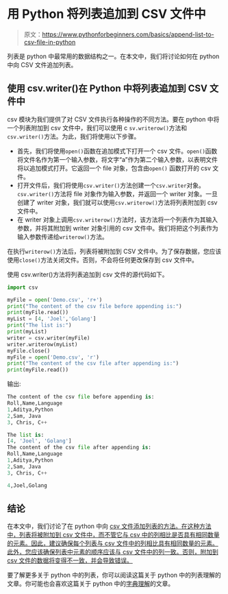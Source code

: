 # 用 Python 将列表追加到 CSV 文件中

> 原文：<https://www.pythonforbeginners.com/basics/append-list-to-csv-file-in-python>

列表是 python 中最常用的数据结构之一。在本文中，我们将讨论如何在 python 中向 CSV 文件追加列表。

## 使用 csv.writer()在 Python 中将列表追加到 CSV 文件中

csv 模块为我们提供了对 CSV 文件执行各种操作的不同方法。要在 python 中将一个列表附加到 csv 文件中，我们可以使用 c `sv.writerow()`方法和`csv.writer()`方法。为此，我们将使用以下步骤。

*   首先，我们将使用`open()`函数在追加模式下打开一个 csv 文件。`open()`函数将文件名作为第一个输入参数，将文字“a”作为第二个输入参数，以表明文件将以追加模式打开。它返回一个 file 对象，包含由`open()` 函数打开的 csv 文件。
*   打开文件后，我们将使用`csv.writer()`方法创建一个`csv.writer`对象。`csv.writer()`方法将 file 对象作为输入参数，并返回一个 writer 对象。一旦创建了 writer 对象，我们就可以使用`csv.writerow()`方法将列表附加到 csv 文件中。
*   在 writer 对象上调用`csv.writerow()`方法时，该方法将一个列表作为其输入参数，并将其附加到 writer 对象引用的 csv 文件中。我们将把这个列表作为输入参数传递给`writerow()`方法。

在执行`writerow()`方法后，列表将被附加到 CSV 文件中。为了保存数据，您应该使用`close()`方法关闭文件。否则，不会将任何更改保存到 csv 文件中。

使用 csv.writer()方法将列表追加到 csv 文件的源代码如下。

```py
import csv

myFile = open('Demo.csv', 'r+')
print("The content of the csv file before appending is:")
print(myFile.read())
myList = [4, 'Joel','Golang']
print("The list is:")
print(myList)
writer = csv.writer(myFile)
writer.writerow(myList)
myFile.close()
myFile = open('Demo.csv', 'r')
print("The content of the csv file after appending is:")
print(myFile.read()) 
```

输出:

```py
The content of the csv file before appending is:
Roll,Name,Language
1,Aditya,Python
2,Sam, Java
3, Chris, C++

The list is:
[4, 'Joel', 'Golang']
The content of the csv file after appending is:
Roll,Name,Language
1,Aditya,Python
2,Sam, Java
3, Chris, C++

4,Joel,Golang
```

## 结论

在本文中，我们讨论了在 python 中向 [csv 文件添加列表的方法。在这种方法中，列表将被附加到 csv 文件中，而不管它与 csv 中的列相比是否具有相同数量的元素。因此，建议确保每个列表与 csv 文件中的列相比具有相同数量的元素。此外，您应该确保列表中元素的顺序应该与 csv 文件中的列一致。否则，附加到 csv 文件的数据将变得不一致，并会导致错误。](https://www.pythonforbeginners.com/basics/append-dictionary-to-csv-file-in-python)

要了解更多关于 python 中的列表，你可以阅读这篇关于 python 中的列表理解的文章。你可能也会喜欢这篇关于 python 中的[字典理解](https://www.pythonforbeginners.com/dictionary/dictionary-comprehension-in-python)的文章。